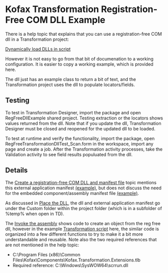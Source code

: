 # Kofax Transformation Registration-Free COM DLL Example

There is a help topic that explains that you can use a registration-free COM dll in a Transformation project:

[Dynamically load DLLs in script](https://docshield.kofax.com/KTA/en_US/7.11.0-h49vd5omev/help/ScriptDocumentation/ScriptDocumentation/c_DynamicallyLoadDLLsinScript.html)

However it is not easy to go from that bit of documenation to a working configuration.  It is easier to copy a working example, which is provided here.

The dll just has an example class to return a bit of text, and the Transformation project uses the dll to populate locators/fields.

## Testing

To test in Transformation Designer, import the package and open RegFreeDllExample shared project.  Testing extraction or the locators shows values returned from the dll.  Note that if you update the dll, Transformation Designer must be closed and reopened for the updated dll to be loaded.

To test at runtime and verify the functionality, import the package, open RegFreeTransformationDllTest_Scan.form in the workspace, import any page and create a job.  After the Transformation activity processes, take the Validation activity to see field results populuated from the dll.

## Details

The [Create a registration-free COM DLL and manifest file](https://docshield.kofax.com/KTA/en_US/7.11.0-h49vd5omev/help/ScriptDocumentation/ScriptDocumentation/c_CreateaRegistrationFreeCOMDLLandManifestFile.html) topic mentions this external application manifest [(example)](https://github.com/smklancher/KofaxTransformationRegFreeComDll/blob/main/TransformationScript/application.manifest), but does not discuss the need for the embedded component/assembly manifest file [(example)](https://github.com/smklancher/KofaxTransformationRegFreeComDll/blob/main/DllSource/app.manifest).

As discussed in [Place the DLL](https://docshield.kofax.com/KTA/en_US/7.11.0-h49vd5omev/help/ScriptDocumentation/ScriptDocumentation/t_PlacetheDLL.html), the dll and external application manifest go under the Custom folder within the project folder (which is in a subfolder of %temp% when open in TD).  

The [Invoke the assembly](https://docshield.kofax.com/KTA/en_US/7.11.0-h49vd5omev/help/ScriptDocumentation/ScriptDocumentation/c_InvoketheAssembly.html) shows code to create an object from the reg free dll, however in the example [Transformation script](https://github.com/smklancher/KofaxTransformationRegFreeComDll/blob/main/TransformationScript/_ProjectClass.vb) here, the similar code is organized into a few different functions to try to make it a bit more understandable and reusable.  Note also the two required references that are not mentioned in the help topic:

* C:\Program Files (x86)\Common Files\Kofax\Components\Kofax.Transformation.Extensions.tlb
* Required reference: C:\Windows\SysWOW64\scrrun.dll
